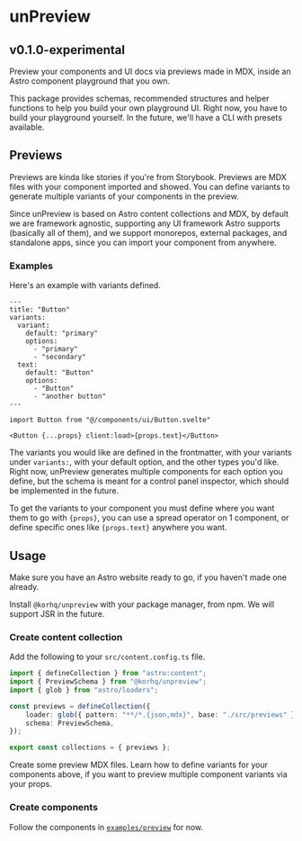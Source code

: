 # unPreview

## v0.1.0-experimental

Preview your components and UI docs via previews made in MDX, inside an Astro component playground that you own.

This package provides schemas, recommended structures and helper functions to help you build your own playground UI. Right now, you have to build your playground yourself. In the future, we'll have a CLI with presets available.

## Previews

Previews are kinda like stories if you're from Storybook. Previews are MDX files with your component imported and showed. You can define variants to generate multiple variants of your components in the preview.

Since unPreview is based on Astro content collections and MDX, by default we are framework agnostic, supporting any UI framework Astro supports (basically all of them), and we support monorepos, external packages, and standalone apps, since you can import your component from anywhere.

### Examples

Here's an example with variants defined.

```mdx
---
title: "Button"
variants:
  variant:
    default: "primary"
    options:
      - "primary"
      - "secondary"
  text:
    default: "Button"
    options:
      - "Button"
      - "another button"
---

import Button from "@/components/ui/Button.svelte"

<Button {...props} client:load>{props.text}</Button>
```

The variants you would like are defined in the frontmatter, with your variants under `variants:`, with your default option, and the other types you'd like. Right now, unPreview generates multiple components for each option you define, but the schema is meant for a control panel inspector, which should be implemented in the future.

To get the variants to your component you must define where you want them to go with `{props}`, you can use a spread operator on 1 component, or define specific ones like `{props.text}` anywhere you want.

## Usage

Make sure you have an Astro website ready to go, if you haven't made one already.

Install `@korhq/unpreview` with your package manager, from npm. We will support JSR in the future.

### Create content collection

Add the following to your `src/content.config.ts` file.

```ts
import { defineCollection } from "astro:content";
import { PreviewSchema } from "@korhq/unpreview";
import { glob } from "astro/loaders";

const previews = defineCollection({
	loader: glob({ pattern: "**/*.{json,mdx}", base: "./src/previews" }),
	schema: PreviewSchema,
});

export const collections = { previews };
```

Create some preview MDX files. Learn how to define variants for your components above, if you want to preview multiple component variants via your props.

### Create components

Follow the components in [`examples/preview`](https://github.com/K0Rhq/un/tree/main/examples/preview/src) for now.
